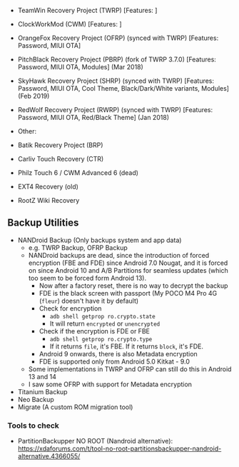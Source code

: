 - TeamWin Recovery Project (TWRP) [Features: ]
- ClockWorkMod (CWM) [Features: ]
- OrangeFox Recovery Project (OFRP) (synced with TWRP) [Features: Password, MIUI OTA]
- PitchBlack Recovery Project (PBRP) (fork of TWRP 3.7.0) [Features: Password, MIUI OTA, Modules] (Mar 2018)
- SkyHawk Recovery Project (SHRP) (synced with TWRP) [Features: Password, MIUI OTA, Cool Theme, Black/Dark/White variants, Modules] (Feb 2019)
- RedWolf Recovery Project (RWRP) (synced with TWRP) [Features: Password, MIUI OTA, Red/Black Theme] (Jan 2018)

- Other:
- Batik Recovery Project (BRP)
- Carliv Touch Recovery (CTR)
- Philz Touch 6 / CWM Advanced 6 (dead)
- EXT4 Recovery (old)
- RootZ Wiki Recovery


## Backup Utilities
- NANDroid Backup (Only backups system and app data)
	- e.g. TWRP Backup, OFRP Backup
	- NANDroid backups are dead, since the introduction of forced encryption (FBE and FDE) since Android 7.0 Nougat, and it is forced on since Android 10 and A/B Partitions for seamless updates (which too seem to be forced form Android 13).
		- Now after a factory reset, there is no way to decrypt the backup
		- FDE is the black screen with passport (My POCO M4 Pro 4G (`fleur`) doesn't have it by default)
		- Check for encryption
			- `adb shell getprop ro.crypto.state`
			- It will return `encrypted` or `unencrypted`
		- Check if the encryption is FDE or FBE
			- `adb shell getprop ro.crypto.type`
			- If it returns `file`, it's FBE. If it returns `block`, it's FDE.
		- Android 9 onwards, there is also Metadata encryption
		- FDE is supported only from Android 5.0 Kitkat - 9.0
	- Some implementations in TWRP and OFRP can still do this in Android 13 and 14
	- I saw some OFRP with support for Metadata encryption
- Titanium Backup
- Neo Backup
- Migrate (A custom ROM migration tool)
### Tools to check
- PartitionBackupper NO ROOT (Nandroid alternative): https://xdaforums.com/t/tool-no-root-partitionsbackupper-nandroid-alternative.4366055/